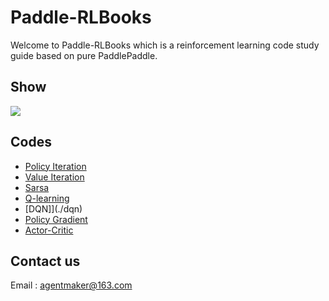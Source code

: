 # Paddle-RLBooks

Welcome to Paddle-RLBooks which is a reinforcement learning code study guide based on pure PaddlePaddle.

## Show
![](https://gitee.com/agentmaker-manager/Paddle-RLBooks/blob/main/material/FlappyBird.gif)

## Codes
- [Policy Iteration](./policy_iteration)
- [Value Iteration](./value_iteration)
- [Sarsa](./sarsa)
- [Q-learning](./qlearning)
- [DQN]](./dqn)
- [Policy Gradient](./policy_gradient)
- [Actor-Critic](./actor_critic)

## Contact us
Email : [agentmaker@163.com]()